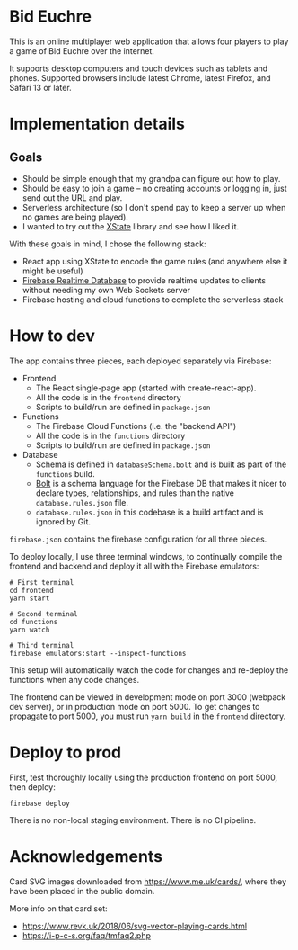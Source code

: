# Bid Euchre

This is an online multiplayer web application that allows four players to play a game of
Bid Euchre over the internet.

It supports desktop computers and touch devices such as tablets and phones.
Supported browsers include latest Chrome, latest Firefox, and Safari 13 or later.

# Implementation details

## Goals

- Should be simple enough that my grandpa can figure out how to play.
- Should be easy to join a game – no creating accounts or logging in, just send out the URL and play.
- Serverless architecture (so I don't spend pay to keep a server up when no games are being played).
- I wanted to try out the [XState](https://xstate.js.org/docs/) library and see how I liked it.

With these goals in mind, I chose the following stack:

- React app using XState to encode the game rules (and anywhere else it might be useful)
- [Firebase Realtime Database](https://firebase.google.com/docs/database) to provide realtime
  updates to clients without needing my own Web Sockets server
- Firebase hosting and cloud functions to complete the serverless stack

# How to dev

The app contains three pieces, each deployed separately via Firebase:

- Frontend
  - The React single-page app (started with create-react-app).
  - All the code is in the `frontend` directory
  - Scripts to build/run are defined in `package.json`
- Functions
  - The Firebase Cloud Functions (i.e. the "backend API")
  - All the code is in the `functions` directory
  - Scripts to build/run are defined in `package.json`
- Database
  - Schema is defined in `databaseSchema.bolt` and is built as part of the `functions` build.
  - [Bolt](https://github.com/FirebaseExtended/bolt) is a schema language for the Firebase DB
    that makes it nicer to declare types, relationships, and rules than the native `database.rules.json`
    file.
  - `database.rules.json` in this codebase is a build artifact and is ignored by Git.

`firebase.json` contains the firebase configuration for all three pieces.

To deploy locally, I use three terminal windows, to continually compile the frontend and backend and deploy it all with the Firebase emulators:

    # First terminal
    cd frontend
    yarn start

    # Second terminal
    cd functions
    yarn watch

    # Third terminal
    firebase emulators:start --inspect-functions

This setup will automatically watch the code for changes and re-deploy the functions when any code changes.

The frontend can be viewed in development mode on port 3000 (webpack dev server), or in production mode on port 5000. To get changes to propagate to port 5000, you must run `yarn build` in the `frontend` directory.

# Deploy to prod

First, test thoroughly locally using the production frontend on port 5000, then deploy:

    firebase deploy

There is no non-local staging environment. There is no CI pipeline.

# Acknowledgements

Card SVG images downloaded from https://www.me.uk/cards/, where they have been placed in the
public domain.

More info on that card set:

- https://www.revk.uk/2018/06/svg-vector-playing-cards.html
- https://i-p-c-s.org/faq/tmfaq2.php
